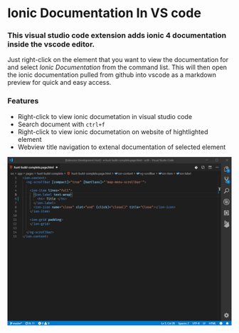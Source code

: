 # Ionic Documentation In VS code

### This visual studio code extension adds ionic 4 documentation inside the vscode editor.

Just right-click on the element that you want to view the documentation for and select *Ionic Documentation* from the command list. This will then open the ionic documentation pulled from github into vscode as a markdown preview for quick and easy access.

### Features
 - Right-click to view ionic documetation in visual studio code
 - Search document with `ctrl+f` 
 - Right-click to view ionic documetation on website of hightlighted element
 - Webview title navigation to extenal documentation of selected element

 ![example](https://raw.githubusercontent.com/IsaacSomething/ionic4-documents-vscode/master/assets/example.gif)